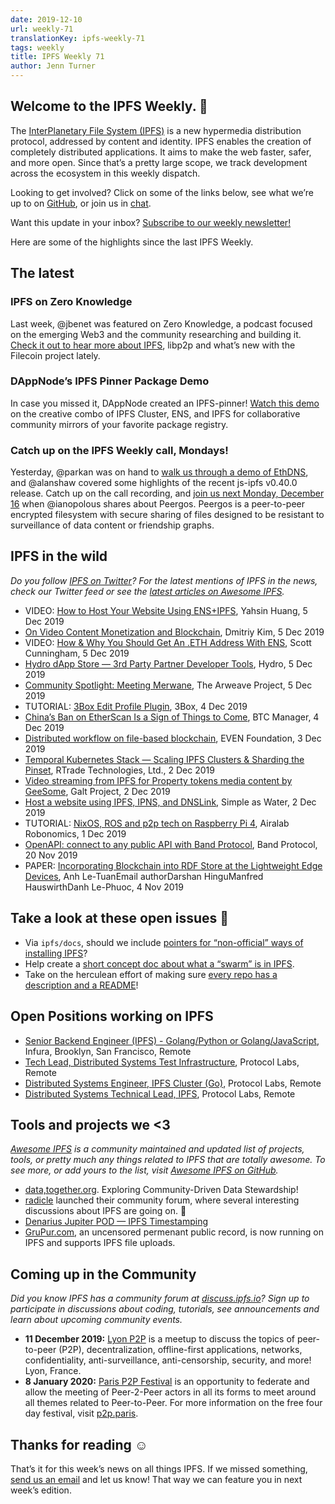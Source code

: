```yaml
---
date: 2019-12-10
url: weekly-71
translationKey: ipfs-weekly-71
tags: weekly
title: IPFS Weekly 71
author: Jenn Turner
---
```


## Welcome to the IPFS Weekly. 👋

The [InterPlanetary File System (IPFS)](https://ipfs.io/) is a new hypermedia distribution protocol, addressed by content and identity. IPFS enables the creation of completely distributed applications. It aims to make the web faster, safer, and more open. Since that’s a pretty large scope, we track development across the ecosystem in this weekly dispatch.

Looking to get involved? Click on some of the links below, see what we’re up to on [GitHub](https://github.com/ipfs), or join us in [chat](https://riot.im/app/#/room/#ipfs:matrix.org).
 
Want this update in your inbox? [Subscribe to our weekly newsletter!](https://tinyletter.com/ipfsnewsletter)

Here are some of the highlights since the last IPFS Weekly.


## The latest

### IPFS on Zero Knowledge 

Last week, @jbenet was featured on Zero Knowledge, a podcast focused on the emerging Web3 and the community researching and building it. [Check it out to hear more about IPFS](https://www.zeroknowledge.fm/106), libp2p and what’s new with the Filecoin project lately.


### DAppNode’s IPFS Pinner Package Demo

In case you missed it, DAppNode created an IPFS-pinner! [Watch this demo](https://www.youtube.com/watch?time_continue=1&v=I2MuNFlVnHo&feature=emb_logo) on the creative combo of IPFS Cluster, ENS, and IPFS for collaborative community mirrors of your favorite package registry.


### Catch up on the IPFS Weekly call, Mondays!

Yesterday, @parkan was on hand to [walk us through a demo of EthDNS](https://www.youtube.com/watch?v=8S4BJKtu6rk), and @alanshaw covered some highlights of the recent js-ipfs v0.40.0 release. Catch up on the call recording, and [join us next Monday, December 16](https://github.com/ipfs/team-mgmt#-ipfs-weekly-call--formerly-known-as-ipfs-all-hands-call) when @ianopolous shares about Peergos. Peergos is a peer-to-peer encrypted filesystem with secure sharing of files designed to be resistant to surveillance of data content or friendship graphs.



## IPFS in the wild
*Do you follow [IPFS on Twitter](https://twitter.com/IPFSbot)? For the latest mentions of IPFS in the news, check our Twitter feed or see the [latest articles on Awesome IPFS](https://awesome.ipfs.io/articles/).* 

+ VIDEO: [How to Host Your Website Using ENS+IPFS](https://www.youtube.com/watch?v=oA4oOY5zgU0&feature=emb_logo), Yahsin Huang, 5 Dec 2019
+ [On Video Content Monetization and Blockchain](https://medium.com/altcoin-magazine/on-video-content-monetization-and-blockchain-eff693c72269), Dmitriy Kim, 5 Dec 2019
+ VIDEO: [How & Why You Should Get An .ETH Address With ENS](https://www.narrative.org/post/how-and-why-you-should-get-an-eth-address-with-ens), Scott Cunningham, 5 Dec 2019
+ [Hydro dApp Store — 3rd Party Partner Developer Tools](https://medium.com/project-hydro/hydro-dapp-store-3rd-party-partner-developer-tools-aa80e8fb467), Hydro, 5 Dec 2019
+ [Community Spotlight: Meeting Merwane](https://medium.com/@arweave/community-spotlight-meeting-merwane-11a3c972e126), The Arweave Project, 5 Dec 2019
+ TUTORIAL: [3Box Edit Profile Plugin](https://medium.com/3box/3box-edit-profile-plugin-8502509a4ff4), 3Box, 4 Dec 2019
+ [China’s Ban on EtherScan Is a Sign of Things to Come](https://btcmanager.com/china-ban-etherscan/?q=/china-ban-etherscan/&q=/china-ban-etherscan/), BTC Manager, 4 Dec 2019
+ [Distributed workflow on file-based blockchain](https://medium.com/coinmonks/distributed-workflow-on-file-based-blockchain-cbc485cae9f5), EVEN Foundation, 3 Dec 2019
+ [Temporal Kubernetes Stack — Scaling IPFS Clusters & Sharding the Pinset](https://medium.com/temporal-cloud/temporal-kubernetes-stack-scaling-ipfs-clusters-sharding-the-pinset-15e614ba3003), RTrade Technologies, Ltd., 2 Dec 2019
+ [Video streaming from IPFS for Property tokens media content by GeeSome](https://www.youtube.com/watch?v=qF4bk4EvxSw&feature=youtu.be), Galt Project, 2 Dec 2019
+ [Host a website using IPFS, IPNS, and DNSLink](https://simpleaswater.com/hosting-website-using-ipfs/), Simple as Water, 2 Dec 2019
+ TUTORIAL: [NixOS, ROS and p2p tech on Raspberry Pi 4](https://www.youtube.com/watch?v=M7XSp-ubCy0&feature=emb_logo), Airalab Robonomics, 1 Dec 2019
+ [OpenAPI: connect to any public API with Band Protocol](https://medium.com/bandprotocol/openapi-connect-to-any-public-api-with-band-protocol-5904ed0825c9), Band Protocol, 20 Nov 2019
+ PAPER: [Incorporating Blockchain into RDF Store at the Lightweight Edge Devices](https://link.springer.com/chapter/10.1007%2F978-3-030-33220-4_27), Anh Le-TuanEmail authorDarshan HinguManfred HauswirthDanh Le-Phuoc, 4 Nov 2019


## Take a look at these open issues 👀

+ Via <code>ipfs/docs</code>, should we include [pointers for “non-official” ways of installing IPFS](https://github.com/ipfs/docs/issues/249)?
+ Help create a [short concept doc about what a “swarm” is in IPFS](https://github.com/ipfs/docs/issues/112).
+ Take on the herculean effort of making sure [every repo has a description and a README](https://github.com/ipfs/docs/issues/55)!


## Open Positions working on IPFS

+ [Senior Backend Engineer (IPFS) - Golang/Python or Golang/JavaScript](https://consensys.net/open-roles/1965747/), Infura, Brooklyn, San Francisco, Remote
+ [Tech Lead, Distributed Systems Test Infrastructure](https://jobs.lever.co/protocol/1ef5b878-573d-44fc-9fe6-c3745597c1fd), Protocol Labs, Remote
+ [Distributed Systems Engineer, IPFS Cluster (Go)](https://jobs.lever.co/protocol/29207ca7-76a4-470f-b94a-e24244f9adc1), Protocol Labs, Remote
+ [Distributed Systems Technical Lead, IPFS](https://jobs.lever.co/protocol/9283f9b0-de64-4e1f-a221-5d02b0202198), Protocol Labs, Remote


## Tools and projects we <3
*[Awesome IPFS](https://awesome.ipfs.io/) is a community maintained and updated list of projects, tools, or pretty much any things related to IPFS that are totally awesome. To see more, or add yours to the list, visit [Awesome IPFS on GitHub](https://github.com/ipfs/awesome-ipfs).* 

+ [data,together.org](https://datatogether.org/). Exploring Community-Driven Data Stewardship!
+ [radicle](https://radicle.community/) launched their community forum, where several interesting discussions about IPFS are going on. 👀
+ [Denarius Jupiter POD — IPFS Timestamping](https://medium.com/@carsenk/denarius-jupiter-pod-ipfs-timestamping-ae457e7fcd9d)
+ [GruPur.com](https://grupur.com/feed.html), an uncensored permenant public record, is now running on IPFS and supports IPFS file uploads.


## Coming up in the Community
*Did you know IPFS has a community forum at [discuss.ipfs.io](https://discuss.ipfs.io/)? Sign up to participate in discussions about coding, tutorials, see announcements and learn about upcoming community events.*


+ **11 December 2019:** [Lyon P2P](https://www.meetup.com/France-P2P/events/266104402/) is a meetup to discuss the topics of peer-to-peer (P2P), decentralization, offline-first applications, networks, confidentiality, anti-surveillance, anti-censorship, security, and more! Lyon, France.
+ **8 January 2020:** [Paris P2P Festival](https://p2p.paris/en/event/festival-0/) is an opportunity to federate and allow the meeting of Peer-2-Peer actors in all its forms to meet around all themes related to Peer-to-Peer. For more information on the free four day festival, visit [p2p.paris](https://p2p.paris/en/event/festival-0/).


## Thanks for reading ☺️

That’s it for this week’s news on all things IPFS. If we missed something, [send us an email](mailto:newsletter@ipfs.io) and let us know! That way we can feature you in next week’s edition. 
